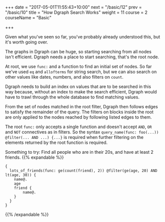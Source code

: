 +++
date = "2017-05-01T11:55:43+10:00"
next = "/basic/12"
prev = "/basic/10"
title = "How Dgraph Search Works"
weight = 11
course = 2
courseName = "Basic"


+++

Given what you've seen so far, you've probably already understood this, but it's
worth going over.

The graphs in Dgraph can be huge, so starting searching from all nodes isn't
efficient. Dgraph needs a place to start searching, that's the root node.

At root, we use `func:` and a function to find an initial set of nodes. So far
we've used `eq` and `allofterms` for string search, but we can also search on
other values like dates, numbers, and also filters on `count`.

Dgraph needs to build an index on values that are to be searched in this way
because, without an index to make the search efficient, Dgraph would have to
trawl through the whole database to find matching values.

From the set of nodes matched in the root filter, Dgraph then follows edges to
satisfy the remainder of the query. The filters on blocks inside the root are
only applied to the nodes reached by following listed edges to them.

The root `func:` only accepts a single function and doesn't accept `AND`, `OR`
and `NOT` connectives as in filters. So the syntax
`query_name(func: foo(...)) @filter(... AND ...) {...}` is required when further
filtering on the elements returned by the root function is required.

Something to try: Find all people who are in their 20s, and have at least 2
friends. {{% expandable %}}

```
{
  lots_of_friends(func: ge(count(friend), 2)) @filter(ge(age, 20) AND lt(age, 30)) {
    name@.
    age
    friend {
        name@.
    }
  }
}
```

{{% /expandable %}}
